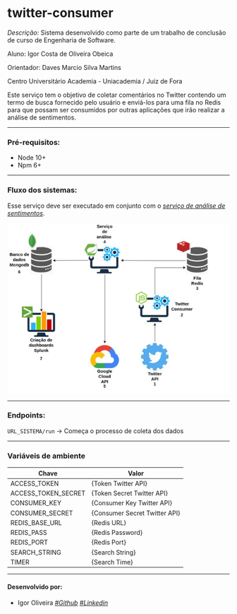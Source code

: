 # twitter-consumer

*Descrição:* Sistema desenvolvido como parte de um trabalho de conclusão de curso de Engenharia de Software. 

Aluno: Igor Costa de Oliveira Obeica

Orientador: Daves Marcio Silva Martins

Centro Universitário Academia - Uniacademia / Juiz de Fora

Este serviço tem o objetivo de coletar comentários no Twitter contendo um termo de busca fornecido pelo usuário 
e enviá-los para uma fila no Redis para que possam ser consumidos por outras aplicações que irão realizar a análise de sentimentos.

---
### Pré-requisitos:
- Node 10+
- Npm 6+

---

### Fluxo dos sistemas:
Esse serviço deve ser executado em conjunto com o [*serviço de análise de sentimentos*](https://github.com/IgorCooli/twitter-analysis-service).

![img.png](img.png)

---

### Endpoints:
`URL_SISTEMA/run` -> Começa o processo de coleta dos dados

---

### Variáveis de ambiente

| Chave  | Valor |
| ------------- | ------------- |
| ACCESS_TOKEN  | {Token Twitter API}  |
| ACCESS_TOKEN_SECRET  | {Token Secret Twitter API}  |
| CONSUMER_KEY  | {Consumer Key Twitter API}  |
| CONSUMER_SECRET  | {Consumer Secret Twitter API}  |
| REDIS_BASE_URL  | {Redis URL}  |
| REDIS_PASS  | {Redis Password}  |
| REDIS_PORT  | {Redis Port}  |
| SEARCH_STRING  | {Search String}  |
| TIMER  | {Search Time}  |

---

#### Desenvolvido por:
- Igor Oliveira [*#Github*](https://github.com/IgorCooli) [*#Linkedin*](https://www.linkedin.com/in/igor-obeica/)
